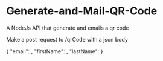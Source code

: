 # Generate-and-Mail-QR-Code
A NodeJs API that generate and emails a qr code

Make a post request to /qrCode with a json body

{
  "email": ,
  "firstName": ,
  "lastName": 
}
